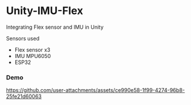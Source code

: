 # Unity-IMU-Flex
 Integrating Flex sensor and IMU in Unity

Sensors used
- Flex sensor x3
- IMU MPU6050
- ESP32

### Demo
https://github.com/user-attachments/assets/ce990e58-1f99-4274-96b8-25fe21d60063
